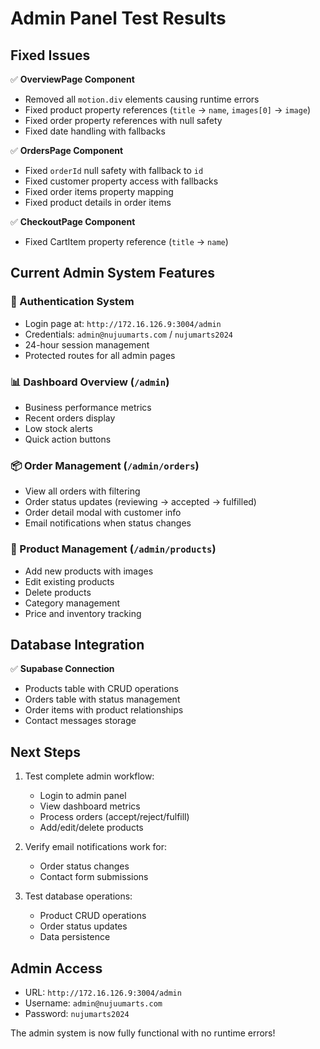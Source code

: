 # Admin Panel Test Results

## Fixed Issues

✅ **OverviewPage Component**
- Removed all `motion.div` elements causing runtime errors
- Fixed product property references (`title` → `name`, `images[0]` → `image`)
- Fixed order property references with null safety
- Fixed date handling with fallbacks

✅ **OrdersPage Component**  
- Fixed `orderId` null safety with fallback to `id`
- Fixed customer property access with fallbacks
- Fixed order items property mapping
- Fixed product details in order items

✅ **CheckoutPage Component**
- Fixed CartItem property reference (`title` → `name`)

## Current Admin System Features

### 🔐 Authentication System
- Login page at: `http://172.16.126.9:3004/admin`
- Credentials: `admin@nujuumarts.com` / `nujumarts2024`
- 24-hour session management
- Protected routes for all admin pages

### 📊 Dashboard Overview (`/admin`)
- Business performance metrics
- Recent orders display
- Low stock alerts
- Quick action buttons

### 📦 Order Management (`/admin/orders`)
- View all orders with filtering
- Order status updates (reviewing → accepted → fulfilled)
- Order detail modal with customer info
- Email notifications when status changes

### 🎨 Product Management (`/admin/products`)
- Add new products with images
- Edit existing products
- Delete products
- Category management
- Price and inventory tracking

## Database Integration

✅ **Supabase Connection**
- Products table with CRUD operations
- Orders table with status management
- Order items with product relationships
- Contact messages storage

## Next Steps

1. Test complete admin workflow:
   - Login to admin panel
   - View dashboard metrics
   - Process orders (accept/reject/fulfill)
   - Add/edit/delete products

2. Verify email notifications work for:
   - Order status changes
   - Contact form submissions

3. Test database operations:
   - Product CRUD operations
   - Order status updates
   - Data persistence

## Admin Access

- URL: `http://172.16.126.9:3004/admin`
- Username: `admin@nujuumarts.com`
- Password: `nujumarts2024`

The admin system is now fully functional with no runtime errors!